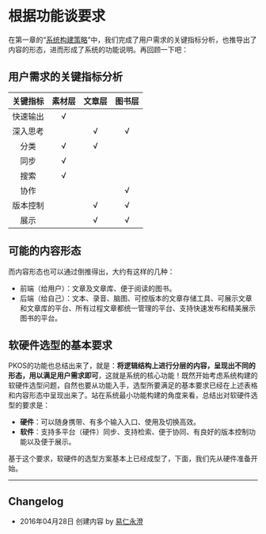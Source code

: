
# 根据功能谈要求

在第一章的“[系统构建策略][1]”中，我们完成了用户需求的关键指标分析，也推导出了内容的形态，进而形成了系统的功能说明。再回顾一下吧：

## 用户需求的关键指标分析

|   关键指标   	| 素材层 	| 文章层 	| 图书层 	|
|:--------:	|:------:	|:------:	|:------:	|
| 快速输出 	|    √   	|        	|        	|
| 深入思考 	|        	|    √   	|    √   	|
|   分类   	|    √   	|    √   	|        	|
|   同步   	|    √   	|       	|           	|
|   搜索   	|    √   	|        	|        	|
|   协作    	|        	|       	|    √   	|
| 版本控制   |        	|    √ 	|    √   	|
|   展示   	|        	|    √   	|    √   	|

## 可能的内容形态

而内容形态也可以通过倒推得出，大约有这样的几种：
- 前端（给用户）：文章及文章库、便于阅读的图书。
- 后端（给自己）：文本、录音、脑图、可控版本的文章存储工具、可展示文章和文章库的平台、所有过程文章都统一管理的平台、支持快速发布和精美展示图书的平台。

## 软硬件选型的基本要求

PKOS的功能也总结出来了，就是：**将逻辑结构上进行分层的内容，呈现出不同的形态，用以满足用户需求即可**，这就是系统的核心功能！既然开始考虑系统构建的软硬件选型问题，自然也要从功能入手，选型所要满足的基本要求已经在上述表格和内容形态中呈现出来了。站在系统最小功能构建的角度来看，总结出对软硬件选型的要求是：

- **硬件**：可以随身携带、有多个输入入口、使用及切换高效。
- **软件**：支持多平台（硬件）同步、支持检索、便于协同、有良好的版本控制功能以及便于展示。

基于这个要求，软硬件的选型方案基本上已经成型了，下面，我们先从硬件准备开始。

---- 

## Changelog

- 2016年04月28日 创建内容 by [易仁永澄][2]

[1]:	./2_system_principle/strategy_of_system_buildup.md
[2]:	http://blog.hiddenwangcc.com